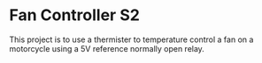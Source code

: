 # Fan Controller S2

This project is to use a thermister to temperature control a fan on a motorcycle using a 5V reference normally open relay.

